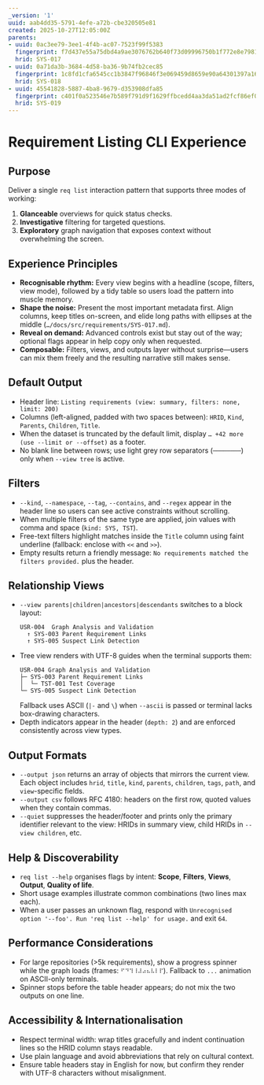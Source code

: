 ```yaml
---
_version: '1'
uuid: aab4dd35-5791-4efe-a72b-cbe320505e81
created: 2025-10-27T12:05:00Z
parents:
- uuid: 0ac3ee79-3ee1-4f4b-ac07-7523f99f5383
  fingerprint: f7d437e55a75dbd4a9ae3076762b640f73d09996750b1f772e8e7981c4cbde20
  hrid: SYS-017
- uuid: 0a71da3b-3684-4d58-ba36-9b74fb2cec85
  fingerprint: 1c8fd1cfa6545cc1b3847f96846f3e069459d8659e90a64301397a166bd8893a
  hrid: SYS-018
- uuid: 45541828-5887-4ba8-9679-d353908dfa85
  fingerprint: c401f0a523546e7b589f791d9f1629ffbcedd4aa3da51ad2fcf86ef09000c3db
  hrid: SYS-019
---
```

# Requirement Listing CLI Experience

## Purpose

Deliver a single `req list` interaction pattern that supports three modes of working:

1. **Glanceable** overviews for quick status checks.
2. **Investigative** filtering for targeted questions.
3. **Exploratory** graph navigation that exposes context without overwhelming the screen.

## Experience Principles

- **Recognisable rhythm:** Every view begins with a headline (scope, filters, view mode), followed by a tidy table so users load the pattern into muscle memory.
- **Shape the noise:** Present the most important metadata first. Align columns, keep titles on-screen, and elide long paths with ellipses at the middle (`…/docs/src/requirements/SYS-017.md`).
- **Reveal on demand:** Advanced controls exist but stay out of the way; optional flags appear in help copy only when requested.
- **Composable:** Filters, views, and outputs layer without surprise—users can mix them freely and the resulting narrative still makes sense.

## Default Output

- Header line: `Listing requirements (view: summary, filters: none, limit: 200)`
- Columns (left-aligned, padded with two spaces between): `HRID`, `Kind`, `Parents`, `Children`, `Title`.
- When the dataset is truncated by the default limit, display `… +42 more (use --limit or --offset)` as a footer.
- No blank line between rows; use light grey row separators (`────────`) only when `--view tree` is active.

## Filters

- `--kind`, `--namespace`, `--tag`, `--contains`, and `--regex` appear in the header line so users can see active constraints without scrolling.
- When multiple filters of the same type are applied, join values with comma and space (`kind: SYS, TST`).
- Free-text filters highlight matches inside the `Title` column using faint underline (fallback: enclose with `<<` and `>>`).
- Empty results return a friendly message: `No requirements matched the filters provided.` plus the header.

## Relationship Views

- `--view parents|children|ancestors|descendants` switches to a block layout:
  ```
  USR-004  Graph Analysis and Validation
    ↑ SYS-003 Parent Requirement Links
    ↑ SYS-005 Suspect Link Detection
  ```
- Tree view renders with UTF-8 guides when the terminal supports them:
  ```
  USR-004 Graph Analysis and Validation
  ├─ SYS-003 Parent Requirement Links
  │  └─ TST-001 Test Coverage
  └─ SYS-005 Suspect Link Detection
  ```
  Fallback uses ASCII (`|-` and ``\``) when `--ascii` is passed or terminal lacks box-drawing characters.
- Depth indicators appear in the header (`depth: 2`) and are enforced consistently across view types.

## Output Formats

- `--output json` returns an array of objects that mirrors the current view. Each object includes `hrid`, `title`, `kind`, `parents`, `children`, `tags`, `path`, and `view`-specific fields.
- `--output csv` follows RFC 4180: headers on the first row, quoted values when they contain commas.
- `--quiet` suppresses the header/footer and prints only the primary identifier relevant to the view: HRIDs in summary view, child HRIDs in `--view children`, etc.

## Help & Discoverability

- `req list --help` organises flags by intent: **Scope**, **Filters**, **Views**, **Output**, **Quality of life**.
- Short usage examples illustrate common combinations (two lines max each).
- When a user passes an unknown flag, respond with `Unrecognised option '--foo'. Run 'req list --help' for usage.` and exit `64`.

## Performance Considerations

- For large repositories (>5k requirements), show a progress spinner while the graph loads (frames: `⠋⠙⠹⠸⠼⠴⠦⠧⠇⠏`). Fallback to `...` animation on ASCII-only terminals.
- Spinner stops before the table header appears; do not mix the two outputs on one line.

## Accessibility & Internationalisation

- Respect terminal width: wrap titles gracefully and indent continuation lines so the HRID column stays readable.
- Use plain language and avoid abbreviations that rely on cultural context.
- Ensure table headers stay in English for now, but confirm they render with UTF-8 characters without misalignment.
